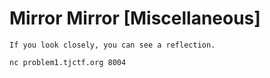 # Mirror Mirror [Miscellaneous]
```
If you look closely, you can see a reflection.

nc problem1.tjctf.org 8004
```